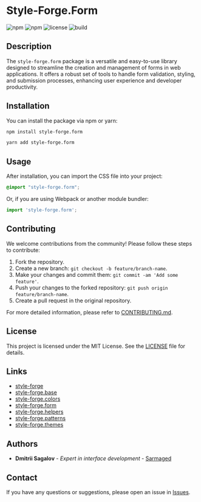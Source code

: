 
# Style-Forge.Form

![npm](https://img.shields.io/npm/v/style-forge.form)
![npm](https://img.shields.io/npm/dm/style-forge.form)
![license](https://img.shields.io/npm/l/style-forge.form)
![build](https://github.com/sarmaged/style-forge.form/actions/workflows/publish.yml/badge.svg)

## Description

The `style-forge.form` package is a versatile and easy-to-use library designed to streamline the creation and management of forms in web applications. It offers a robust set of tools to handle form validation, styling, and submission processes, enhancing user experience and developer productivity.

## Installation

You can install the package via npm or yarn:

```bash
npm install style-forge.form
```

```bash
yarn add style-forge.form
```

## Usage

After installation, you can import the CSS file into your project:

```css
@import "style-forge.form";
```

Or, if you are using Webpack or another module bundler:

```js
import 'style-forge.form';
```

## Contributing

We welcome contributions from the community! Please follow these steps to contribute:

1. Fork the repository.
2. Create a new branch: `git checkout -b feature/branch-name`.
3. Make your changes and commit them: `git commit -am 'Add some feature'`.
4. Push your changes to the forked repository: `git push origin feature/branch-name`.
5. Create a pull request in the original repository.

For more detailed information, please refer to [CONTRIBUTING.md](CONTRIBUTING.md).

## License

This project is licensed under the MIT License. See the [LICENSE](LICENSE) file for details.

## Links

- [style-forge](https://github.com/yourusername/style-forge)
- [style-forge.base](https://github.com/yourusername/style-forge.base)
- [style-forge.colors](https://github.com/yourusername/style-forge.colors)
- [style-forge.form](https://github.com/yourusername/style-forge.form)
- [style-forge.helpers](https://github.com/yourusername/style-forge.helpers)
- [style-forge.patterns](https://github.com/yourusername/style-forge.patterns)
- [style-forge.themes](https://github.com/yourusername/style-forge.themes)

## Authors

- **Dmitrii Sagalov** - *Expert in interface development* - [Sarmaged](https://github.com/Sarmaged)

## Contact

If you have any questions or suggestions, please open an issue in [Issues](https://github.com/yourusername/style-forge.form/issues).
